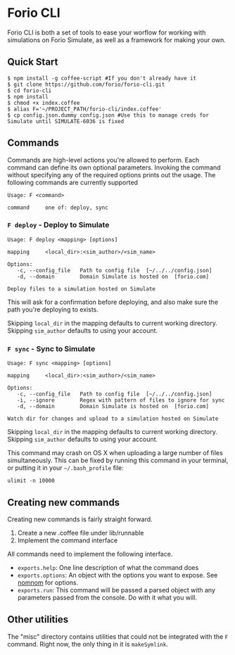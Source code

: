 # Forio CLI

Forio CLI is both a set of tools to ease your worflow for working with simulations on Forio Simulate, as well as a framework for making your own.

## Quick Start

    $ npm install -g coffee-script #If you don't already have it
    $ git clone https://github.com/forio/forio-cli.git
    $ cd forio-cli
    $ npm install
    $ chmod +x index.coffee
    $ alias F='~/PROJECT_PATH/forio-cli/index.coffee'
    $ cp config.json.dummy config.json #Use this to manage creds for Simulate until SIMULATE-6036 is fixed

## Commands

Commands are high-level actions you're allowed to perform. Each command can define its own optional parameters. Invoking the command without specifying any of the required options prints out the usage. The following commands are currently supported

    Usage: F <command>

    command     one of: deploy, sync

### `F deploy` - Deploy to Simulate

    Usage: F deploy <mapping> [options]

    mapping     <local_dir>:<sim_author>/<sim_name>

    Options:
       -c, --config_file   Path to config file  [~/../../config.json]
       -d, --domain        Domain Simulate is hosted on  [forio.com]

    Deploy files to a simulation hosted on Simulate

This will ask for a confirmation before deploying, and also make sure the path you're deploying to exists.

Skipping `local_dir` in the mapping defaults to current working directory. Skipping `sim_author` defaults to using your account.

### `F sync` - Sync to Simulate

    Usage: F sync <mapping> [options]

    mapping     <local_dir>:<sim_author>/<sim_name>

    Options:
       -c, --config_file   Path to config file  [~/../../config.json]
       -i, --ignore        Regex with pattern of files to ignore for sync
       -d, --domain        Domain Simulate is hosted on  [forio.com]

    Watch dir for changes and upload to a simulation hosted on Simulate

Skipping `local_dir` in the mapping defaults to current working directory. Skipping `sim_author` defaults to using your account.

This command may crash on OS X when uploading a large number of files simultaneously. This can be fixed by running this command in your terminal, or putting it in your `~/.bash_profile` file:

    ulimit -n 10000

## Creating new commands

Creating new commands is fairly straight forward.

1. Create a new .coffee file under lib/runnable
2. Implement the command interface

All commands need to implement the following interface.

- `exports.help`: One line description of what the command does
- `exports.options`: An object with the options you want to expose. See [nomnom][nom_nom_site] for options.
- `exports.run`: This command will be passed a parsed object with any parameters passed from the console. Do with it what you will.

## Other utilities

The "misc" directory contains utilities that could not be integrated with the `F` command. Right now, the only thing in it is `makeSymlink`.


[nom_nom_site]: https://github.com/harthur/nomnom
